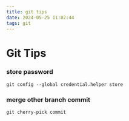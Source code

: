 ```yaml
---
title: git tips
date: 2024-05-25 11:02:44
tags: git
---
```


# Git Tips

### store password

```shell
git config --global credential.helper store
```

### merge other branch commit 

```shell
git cherry-pick commit
```

